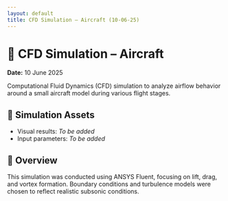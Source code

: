 ```yaml
---
layout: default
title: CFD Simulation – Aircraft (10-06-25)
---
```


# 🌊 CFD Simulation – Aircraft  
**Date:** 10 June 2025

Computational Fluid Dynamics (CFD) simulation to analyze airflow behavior around a small aircraft model during various flight stages.

## 📂 Simulation Assets

- Visual results: *To be added*
- Input parameters: *To be added*

## 📝 Overview

This simulation was conducted using ANSYS Fluent, focusing on lift, drag, and vortex formation. Boundary conditions and turbulence models were chosen to reflect realistic subsonic conditions.


